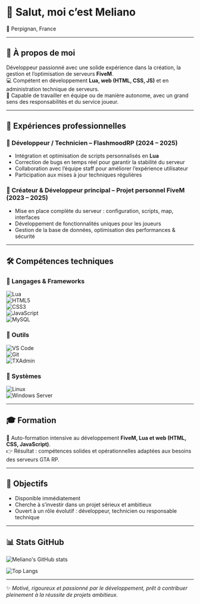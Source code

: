 # 👋 Salut, moi c’est Meliano

📍 Perpignan, France  

---

## 🚀 À propos de moi  
Développeur passionné avec une solide expérience dans la création, la gestion et l’optimisation de serveurs **FiveM**.  
💻 Compétent en développement **Lua, web (HTML, CSS, JS)** et en administration technique de serveurs.  
🤝 Capable de travailler en équipe ou de manière autonome, avec un grand sens des responsabilités et du service joueur.  

---

## 💼 Expériences professionnelles  

### 🔹 Développeur / Technicien – FlashmoodRP (2024 – 2025)  
- Intégration et optimisation de scripts personnalisés en **Lua**  
- Correction de bugs en temps réel pour garantir la stabilité du serveur  
- Collaboration avec l’équipe staff pour améliorer l’expérience utilisateur  
- Participation aux mises à jour techniques régulières  

### 🔹 Créateur & Développeur principal – Projet personnel FiveM (2023 – 2025)  
- Mise en place complète du serveur : configuration, scripts, map, interfaces  
- Développement de fonctionnalités uniques pour les joueurs  
- Gestion de la base de données, optimisation des performances & sécurité  

---

## 🛠️ Compétences techniques  

### 🔹 Langages & Frameworks  
![Lua](https://img.shields.io/badge/Lua-2C2D72?style=for-the-badge&logo=lua&logoColor=white)  
![HTML5](https://img.shields.io/badge/HTML5-E34F26?style=for-the-badge&logo=html5&logoColor=white)  
![CSS3](https://img.shields.io/badge/CSS3-1572B6?style=for-the-badge&logo=css3&logoColor=white)  
![JavaScript](https://img.shields.io/badge/JavaScript-F7E017?style=for-the-badge&logo=javascript&logoColor=black)  
![MySQL](https://img.shields.io/badge/MySQL-4479A1?style=for-the-badge&logo=mysql&logoColor=white)  

### 🔹 Outils  
![VS Code](https://img.shields.io/badge/VS%20Code-0078D4?style=for-the-badge&logo=visualstudiocode&logoColor=white)  
![Git](https://img.shields.io/badge/Git-F05033?style=for-the-badge&logo=git&logoColor=white)  
![TXAdmin](https://img.shields.io/badge/TXAdmin-3C3C3D?style=for-the-badge&logo=serverless&logoColor=white)  

### 🔹 Systèmes  
![Linux](https://img.shields.io/badge/Linux-FCC624?style=for-the-badge&logo=linux&logoColor=black)  
![Windows Server](https://img.shields.io/badge/Windows%20Server-0078D4?style=for-the-badge&logo=windows&logoColor=white)  

---

## 🎓 Formation  
📖 Auto-formation intensive au développement **FiveM, Lua et web (HTML, CSS, JavaScript)**.  
👉 Résultat : compétences solides et opérationnelles adaptées aux besoins des serveurs GTA RP.  

---

## 📌 Objectifs  
- Disponible immédiatement  
- Cherche à s’investir dans un projet sérieux et ambitieux  
- Ouvert à un rôle évolutif : développeur, technicien ou responsable technique  

---

## 📊 Stats GitHub  

![Meliano's GitHub stats](https://github-readme-stats.vercel.app/api?username=TonPseudoIci&show_icons=true&theme=radical)  

![Top Langs](https://github-readme-stats.vercel.app/api/top-langs/?username=TonPseudoIci&layout=compact&theme=radical)  

---

✨ *Motivé, rigoureux et passionné par le développement, prêt à contribuer pleinement à la réussite de projets ambitieux.*  
